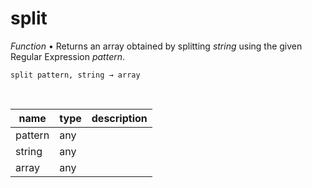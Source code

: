 # split

_Function_ &bull; Returns an array obtained by splitting _string_ using the given Regular Expression _pattern_.

<pre><code>split pattern, string &rarr; array</code></pre>
<br>

| name | type | description |
|------|------|-------------|
|pattern|any||
|string|any||
|array|any||


